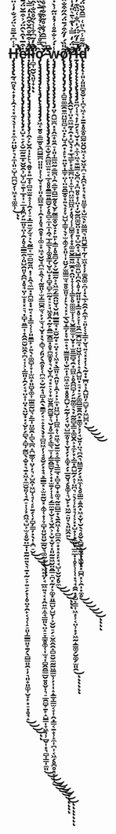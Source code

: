 # Ḣ̶̡̧̧̧̢̛̛̰̘̪̥̖̝̝̦̹̯̘͔͙̼̘̖̞͎̟͓̼͕̤̤̮̙͉̣̼̩͈̠̺̜̪̪̬̗͎͖͙̘͚̼̹̾͆̇̅͌͛̈́́̐̒͑̈́̇̒̑̀̇̽̈̾̄̒̆͗̈́͆̅̾̏͑̀̅̈̓͒͛̇̋̑̃̑̽́̈͗̓͆̌̎̽̂̓͐̈̂͆̓̎͌̓̀̃̐͐͊̃͗̊͋̔͊̍̋̒̐̈́́̀̈́͒͂̆̔͋̽̈́̀̄̋̓̓́̄̈́̓͒̿̅͐̀̑̌̃̔̈́̓̍̀̔̈́̔̊̎̈́̾͆͋̂͛̒͛͗̀̃̋̋̃̈́̔̄̇̑̉̏̊͂̅̐̊̾̈́͐̂́͐̓̇͛̅̇͛̓̀͋̈́̇͌͆͛͆̄̃͂͂̕̕̕̕̕̕͘̕̕̚̚͘͘͘̚͘͘͜͝͝͝͝͝͝͝͠͠͝͠ͅͅė̷̢̢̨̨̨̨̨̨̡̢̨̧̢̡̨̢̢̡̨̨̡̛̛͓̺͓̠̗̝̮̲̰̱̲͙̬̮̯̹̺̹̺̠̱̹̲͓͎̠̲̟̥̪̗͍̲͈̞̤̹̯̦̥͔͇̳̯̹͈̺̯͈̞̭̪͓̥̘̤̹̫̟̞͓̠͉̣̻̩͍̳͎̟̭̯̼̮͖̭̞̪͔͎͕͕̳͈̦̯̗͔̘̤̝͎̤͓̖̤̬̟̣͔̬̙̗̻̖̝̻̹̰̻̖̝̮͓͉̱̝͖͓̼̫̮͈̜̘̯̠͎̹͓̭͖̘̺͕̫͔̥̬̤̲̣̩̱̰͍͍̖͉̱̣̰̠͕͍̠̗͙̹̥̤̟̯̙͔̘̜̝̠͈̹̳͇͈̞̱̗̖̻͇͈̯͎̦͉͈̟͈͚͎̬̞̙͙̠͙̥̘̝͒̅̔̑̀̑̈́͐͒̅̆̈́̄̏̌̑͆̌͋̅̉̿̏͌̑̃̓͆̈́̈͑̈́̍̃̅̐̅̋͆̂̿͛̑̌̍͛͗̒̒́̀͘͘͜͜͜͜͝͝͝͝ͅͅḷ̶̨̢̨̢̡̧̢̧̡̢̧̢̡̡̡̨̧̨̧̨̧̛̛̛̛̹̭͕̙̬̯̩̩̙̙͉̭̥͙͍̲̟̞̻͍̫̱̝͔̹̯̗̹̠̣̳͍̫̗̫̘͕̖̰̳͔̲̠̻̰͍̪̣̹̝̭͉̼̲̣͓̪͚̣͙͍͔̣͙͇͔̜͕͈̱̳̙͕͍̖͔͚̻̹̞͎̫͖͙͈̻͓͚͎̲̫͇̰̺͉̙͇̩̤͚̯͎̻̖̲̪̝̪̲͚̜̤̞̦͉͕̺̭͎͖̺̜̘̜͔̙̱̗̜̦̻̦͇̦̣̖̩̝̪̠̬̂͗͒̅̊̑̌͒̂̍̒̿͛̎̃̊̇̔̽̽̆͋̑̃̈́̓̄̿̀̍̈́͂̿̌͗͆̽̓̀̑͛̋̓͆̐͊͆͆͂̔̾̅̈́̍͋̉͆̂̿̿́̎̉̎̋̈̆̂̍̾̄̐̀͌̔̑͒̄̈̈́̃́̇̂̿͂̋͂̈̐̍̉̃̀̈́̐͐͐̌̿̉́̿͂̊̈́͐̅̃̔̃͌̆͑̈́͐͋͊̐͌̅̅́͂́̂́̕̕͘͘̕͘̚̚͘̕͘͘͜͜͜͜͠͝͝͝͠͝͠͠͠͝͠͠ͅͅͅl̷̛̩̻͎̰̮̖͈̞̟͐̓͂͆͋̾̀̋̊̏̐̍̂̉̅̑̄̑̑̓̓͗͂̓͘̕̚̚ͅͅờ̷̡̢̧̡̡̡̡̡̨̨̧̡̢̨̧̡̡̡̧̛͖͔̱̥̠̳̲̥̖̪̻͇̪̤͈͈͕̜̜̬͔͓̹͈̣̻͖̱͎͎̯͓̦̥̘̯̥̞̩͚̠͙͖̘̬̮̘̪̼̝̭͉̜̰̱͈̹̫̦̳̻̯̫͉̙̦̫͉̘̬͓͓̖̝̻͉̗͈̗̖̯̥̙̜̪̼͕̮̰̟̘̻̝̯̖̱̳̗͔̠̝̟̖̖̞̞̻̤͖̦̹̘̥̮̗͓̟̘͓͇̳͓͕̫͍̰̮͓̝͚̜̟̹̞̻̩͈̬͈̮̲̰̬͉͚̰͙̝̖͖͍̤̦̘̲͖͍̘͔͓̭͍̼̝̼̘̳͈̖̤̝̠̞͇̥͚̜̩̫̘̩̻̭̯̳̲̮͍̥̬̩͉̠̲̯̻̞̱̙̝̺̳̩̞͖̘̹̲̬͎͙͉̻͎͇̩̼͈̿̊͗̀͒͛̉̉͊́̅̀̏́̊͊́́̐̄̒̀́̿̆͑́̐́̐̿̀̂̈́̉̄̓̏̈͑̀̅̑̋͑͛̃̇͌̒̔̎̽̈́͑͌͋̒̓̆̿̏̑͂̑̈͋̍̐̉͂̒̒̈́͛̀̄̍̊̈́͛͂͆̽͌̍͛̈̍̓̀̒͘͘̕̚̚̚̕͜͜͜͜͜͜͜͝͠͠͝͝͝͝͝͝͝͠͝ͅͅͅͅͅͅ ̵̨̢̢̢̡̧̧̨̧̡̢̢̢̢̡̨̨̢̢̨̧̧̡̨̡̡̛̛̛̛̼̟̮̗̯̻̤̫͍̠͔̲͔̥̥̱̳̱͍̳̮̗̦̥̻̠̼̩̼̩̭̘̲̹̳̖̹͚̥͇̜̮̞̺̟̣̻͙̻̙̼̰͓̠͕̘͖̥̭̣̰̙̭̳̲̯̳͓̥̞̪͚̥̞͉̣̮̞̪̘͙̠͕̞͙̫̬̱̪̰̻̱̞͉̮̣̥̲̝̗͔̳͉̫͎̦̳̭̳̬̦͕̟̣̫̱̦͎̹̘̗͇̼̱͎̮͕̘̮̯͕͕̮̝̬͔͓͈̰̱͖̬̤̭͇̠̪͓̰̦͕͚͓͈̳̺̙̺̬̹͕̬̮̠̗̠̬̼̭̭̝̻͍̮̼̰̰͖͇̫̹̦͎̩̝̝͇̞͇̫͔̞͎̭̣͇͔̱̝̹̝̼͎̪͎͔͖̗̥̪̥͉̙̜̝̀̀͆̿̑̉̐̊̃͒̐͒̊̐̽̀͂͐̈́̽͗̃̓̽̊͆́͆͆̑̎̾͒͐͋̈́̍̉̐̓̔̋͛̅̇̎̀̃̈́́͂̃͊͋̐̇͗̆̑̔̉͗̒̀̂͆̏̐̀̑̐̍̊͐̌̂̈̆̀̂͐͛̃̒̋̐̍̂̆́̄͛̓̾̄̄̉͛͑̀̔̿̿̈́́̔̿̒̃̈́̇̓͛̿̑̾̈́̒͐̇͐́̈̽͊̀̋̎̄͊̽͗̒̃̑͑̈́̇́̅͌̏̔̅͛̊̅̔̔́̊̒̐̊͌̇̅́̅̓̀̊͂͒̎̿̿̂̀̓̀͆͐͋̍͋͌̑͗̌̂͑̍͊́͌̈́̿̑̌̑̅̂̿͆́̐̓́̆̀̍̎̽̀͗́͌͗̈́̃̓̔̈̆̓͗̈́̀̃̿̄́͑̿́͌̾̽̈̏̚̚͘̕͘͘̚͘̕̕͘͘͘͘̕͘͜͜͜͜͜͜͝͝͠͝͠͝͝͝͠͠͝͝͝͝͝͝͝͠ͅͅͅͅͅͅͅw̴̨̡̡̨̢̧̨̨̨̡̧̧̨̨̡̤̞̭̺̫̪̣͓̭̼͙͍̯̠̩͈͎̳͖̰̠͇̪̹̯̠̳̞̪̳̰̥̖̬̙̰̳̼̥̬̝̣̙͍̙̝̳̦̥̱̻̗̬͕̬̲̳̰͕̝͖̼̗̳̭̤̬̘̮̤̪̲͇͇̘̣̫̮̰͙̠̤͙͔̜͖͙̖͇͈͔̯͈̞̝̯̹̣͕̼͓̤͖̺̜̩̻͖̝̜͍͖͉̮̱̫̝͔̳̞͉͇̲̘̣̻͓̻̞͙͚̘̰͍̻̳̟̖̱̭͖̹̞̻̼̭̠̟͓̝͔̙̘̘̺͎̬̬̗̥̼̾̇́͐̐̄̊͑̉̽̈͂͗̀̇̒̃̿̆̽̈̀͒͂̊͜͜͜͜͠ͅͅͅǫ̸̢̧̢̨̡̢̡̨̡̛̛̛̛̛̛̝̻͍͚̲̯̱̼̤̺͈̻͔̤̣̙̺̘̯̣̝̙̞͍̤͙̩͇̞̤̜̤͍̯̳̥͙͍̖̝̦̞̺̺̹͇̞̖̞̫̝͚̗͓͈͎̩̤̬̗̫͚̳̫̘͍̥̫͈̞̦̙̖͔͓͕̲̖̮̣̳̦͓̞̱̠̟̘̫̳̱͈͎̮̼̣̩̼͖̝̫͍̝̥̥̪̮͕̰̰̹̗̘̤̞̺̲̼̥̝̜̬̣̗̦̝͚͓̗̣̲̱̬̘̗̥͚̜͉̮̙͙͖̰̠͈̞̖͈͖̭͍͂̎̏́̓̋͒́̄̈́̂̋͒̐̏̌͋̅̿̿̽̃̎̎̔̉͒͗̌̋̆̓̑͑͆̔̈́̈́̊͊̆̌͒͂̒̈́̀̓̊͂̑̊̆̔͌̐͑̾̓̓̇́̌̈̔̄̍̓́̈́̏̀͋͛̏́͆̇́͐̽̄̇̓̓̎̆̏́̽͒̈́̐̂̆́̾̃̓͑͂͆̏͊͒͛̈́̇̀͂̇͂͒͒̈̓̍̋̊̏̆̏̑͂̋̅́̉͐̎̄͑̊̉͂̀̈́̍̃̽̌͌̌̈́̄̿̀̑̎́̓̆͑̏͗̀͊̈̅̔͆̀̃͒̑̆̿̎͊͗̔̐́͛̒̍̉̑͒̉̀̉̂͒̾̒̋̇͆͛̈̊́̏̊͆͘̕̕̕̕͘̕̕͘͘̕͘̚̚͜͜͜͜͝͝͝͝͠͝͝͝͝͝͝͝͝ͅͅͅͅͅr̶̢̧̡̨̧̢̢̧̨̡̢̧̨̛̛̛̛̛̭̯̬͎̤͓̼͖̰͓̯͙̝̺̖̘̟̲͉͇̙͙̞̳̪̤͎̝̫͎̪̤̫̤̻͖̦̣̥͉̜̹̻͚̗̜̟͙͚͍̬̳̱͖̲̯͙̭̤̩̞̜̜̜͇̙̥̼͚̫̫̩̹͉̮͇͚̫͎̬͙͎̫͍͇̻̘̯̟̻͖͕̥̭̪̻̹̗͍̰͚̠̖͙̰̰̻̞̳͓͚̬̭͕̟̼̙͙͕͇͓̯̺̰̗̝͎̤̪͉̠̖͔̹̙̘͉̜͕͓̣̺̟̹̣̼͈̣̲̼̲̣͎̥̙̹̜̜̣͉̘̭̯̣̗̺͕̳͎͖͓̹͔̤̹͙̦͖̰̝̳͚̗̮͚̗̫͈̯̐̈́̒̿͐̔͊͛̄͛̎̒̍͊̀́͋̎̓̂̆̍͌̃̄̏̇̂̈́̏̒̽̑͆̋̃́̓̃̉̂̃͋̈̋͗͒͒̓͂͛̊͒̋̽̔̎́̋͊̑̽̄͐̉̀̃̀̽͑̊̄̀͐̑̇͌͋́̒̈̅̓͊͂̓͋́̒͌̏̍̅̀͛͒̉͑͂̑̿̔̒̎͐͑́̐̋̀̋̈́̑̈́̾́̽̐̋͑͗̈́̑̊́̐͗̏͆̽͆̾̓̎̎̊̎̽̈́̾̀̃͑̀͐̈́̃̑̃̾̏͑̅̇̋͛͑̿̄͛͑́͊̀͗͛̽̉̓̐̓̍̇̎̈́͑̒́͑̑͌͒͆̈́͌̆̈́́̿́̏͗͋̑̿̑̓̈́͊̈̈̂̿̉̏͗͂̂̌́̌͐̋̑̀͌́̏̅̓͋͗̓̎͐͑̏͊̀̿̇̀͋͒͑͒̆̽̀́̿̓̀̑̒̐̈́̽̃͆́̇́́̓̏̎͘͘̚͘̕̚͘̚̕͘̚̕̕͘̕̚̚͘͘͜͝͠͝͝͠͝͠͠͝͠͝͝͝͝ͅͅͅͅͅͅḻ̶̨̡̡̨̨̨̨̧̢̧̡̡̛̛̛̛̛̛̛̛͍̪̜͎͉̟̦͍̗͓͉̮̟̣̪͕̼̹͖͉̱̫̳͔̮̪͉̣̪͍̥̝̹̤̩̦̮̰̪͚̬̤̟͓͍̩̺̭͙̘̺͇̩̖͚͍̺̩̪̭̹̥̩̰͈͈͙̣͇̣̥͕̞̜͍̯̲̲̯̺̼̘̤̬͖̜̦̜̝͔̯̺͈̣̠̘̣̠̗͚̻̳̱̯̭͙̱͚͕͓̦̘̬͍̩̤͉̪̯͉̤͇̱̗̗̟͖̼̹̖̥͚̳̝̱̭͙͖̟̬̜̮̖͉̥̮̖̻̫̙̱̫̜͖̬͓͓̻̪͓͕̯̩̣̼̥̿̓̋̈̈́̍͆̐͑̈̏͊̓́̃̀͆̓̈́̇̿̊̓̾̑̇́̋̂̌̓̑̽͊͌̀̀̐̀̿͐̍̓͗̂̅̄͋̊͌̀̇̔̽̾̓͊̓͆̈̽̎̿̃̈́̈́̀̎̌̆̓̂̎̄̾̔́̈́̌̄̀͗̐͐̒̓̀͑̓̍͋̎̒̔̅̇̒͂͆̍̐̒͗̿͆̈́͂̓̄̒͊̓̽̐̆̃̾̊̅̿́̄͋͒̃̈́̑̍́̇͊͗̽̀̈́̿̄́͛̆̓̓͌̾͗͌͌͆͗͌̏̀̒͊̎̎̄͒̐͂̈́̚͘͘̚̕̚͘͘̕̕̕͘̕̚̕͜͜͜͜͜͜͠͝͝͝͠͠͝͝͝͠͝͝ͅͅͅͅd̵̢̨̢̨̛̛̛̛̛͎͈͕͈͈̻̥̮͕̩̪̞͖͔͕̱̱̣̥̼̥̻̰̤̭̮͖͔͔̬͖͙̪̠̟̭̪̙͙͉͙͉͈͚̞̟̺̼̖̙͖̳̪͉͈̪̮͇̜̰̜̫͖̟̹̦͚̭͚̠̪̜̣̖̲͕̭̯̦̭̼̹̠͈̦̜̞̳͎̬͉͍͔͓̣̦̹̖̰̟̣̲̪͓̹̭̺͈̦̼̺̞̦͖̺̪͓̈͊͌̾͆͛̎͑̿̑̌̏̈́̽͛̓̓̂̽̀̋͆͒̿̑̓̈̋̒̽̀̍͗̒̒̔̿̉̈́͂́̃̋́͒̌̆̍̿̎͑͘̕̕̚͜͜͜͜͜͝͠͝͝͝

